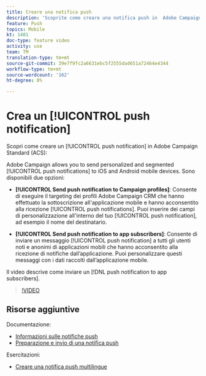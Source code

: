 ```yaml
---
title: Creare una notifica push
description: 'Scoprite come creare una notifica push in  Adobe Campaign Standard (ACS). '
feature: Push
topics: Mobile
kt: 1401
doc-type: feature video
activity: use
team: TM
translation-type: tm+mt
source-git-commit: 39e7f9fc2a6631ebc5f2555dad651a72464e4344
workflow-type: tm+mt
source-wordcount: '162'
ht-degree: 8%

---
```



# Crea un [!UICONTROL push notification]

Scopri come creare un [!UICONTROL push notification] in  Adobe Campaign Standard (ACS):

Adobe Campaign allows you to send personalized and segmented [!UICONTROL push notifications] to iOS and Android mobile devices. Sono disponibili due opzioni:

* **[!UICONTROL Send push notification to Campaign profiles]**: Consente di eseguire il targeting dei profili Adobe Campaign CRM  che hanno effettuato la sottoscrizione all&#39;applicazione mobile e hanno acconsentito alla ricezione [!UICONTROL push notifications]. Puoi inserire dei campi di personalizzazione all&#39;interno del tuo [!UICONTROL push notification], ad esempio il nome del destinatario.

* **[!UICONTROL Send push notification to app subscribers]**: Consente di inviare un messaggio [!UICONTROL push notification] a tutti gli utenti noti e anonimi di applicazioni mobili che hanno acconsentito alla ricezione di notifiche dall’applicazione. Puoi personalizzare questi messaggi con i dati raccolti dall’applicazione mobile.

Il video descrive come inviare un [!DNL push notification to app subscribers].

>[!VIDEO](https://video.tv.adobe.com/v/31499?quality=12)

## Risorse aggiuntive

Documentazione:

* [Informazioni sulle notifiche push](https://docs.adobe.com/content/help/en/campaign-standard/using/communication-channels/push-notifications/about-push-notifications.html)
* [Preparazione e invio di una notifica push](https://docs.adobe.com/content/help/en/campaign-standard/using/communication-channels/push-notifications/preparing-and-sending-a-push-notification.html)

Esercitazioni:

* [Creare una notifica push multilingue](/help/communication-channels/mobile/push-notifications/creating-multilingual-push-notifications.md)
